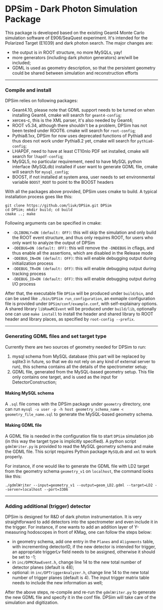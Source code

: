 # DPSim - Dark Photon Simulation Package
This package is developed based on the existing Geant4 Monte Carlo simulation software of E906/SeaQuest experiment. It's intended for the Polarized Target (E1039) and dark photon search. The major changes are:

  - the output is in ROOT structure, no more MySQLs, yay!
  - more generators (including dark photon generators) are/will be included;
  - GDML is used as geometry description, so that the persistent geometry could be shared between simulation and reconstruction efforts

***

### Compile and install

DPSim relies on following packages:

  - Geant4.10, please note that GDML support needs to be turned on when installing Geant4, cmake will search for `geant4-config`;
  - xerces-c, this is the XML parser, it's also needed by Geant4;
  - ROOT v5.34, although there shouldn't be a problem, DPSim has not been tested under ROOT6. cmake will search for `root-config`;
  - Pythia8.1xx, DPSim for now uses deprecated functions of Pythia8 and thus does not work under Pythia8.2 yet, cmake will search for `pythia8-config`;
  - LHAPDF, need to have at least CT10nlo PDF set installed, cmake will search for `lhapdf-config`;
  - MySQL5, no particular requirement, need to have MySQL python interface (MySQLdb) installed if user want to generate GDML file, cmake will search for `mysql_config`;
  - BOOST, if not installed at system area, user needs to set environmental variable `BOOST_ROOT` to point to the BOOST headers

With all the packages above provided, DPSim uses cmake to build. A typical installation process goes like this:

  ```
  git clone https://github.com/liuk/DPSim.git DPSim
  cd DPSim; mkdir build; cd build
  cmake ..; make
  ```

Following arguments can be specified in cmake:

  - `-DLIBONLY=ON (default: OFF)`: this will skip the simulation and only build the ROOT event structure, and thus only requires ROOT, for users who only want to analyze the output of DPSim
  - `-DDEBUG=ON (default: OFF)`: this will remove the `-DNDEBUG` in cflags, and thus enable all the assertions, which are disabled in the Release mode
  - `-DDEBUG_IN=ON (default: OFF)`: this will enable debugging output during initialization process
  - `-DDEBUG_TR=ON (default: OFF)`: this will enable debugging output during tracking process
  - `-DDEBUG_IO=ON (default: OFF)`: this will enable debugging output during I/O process

After that, the executable file `DPSim` will be produced under `build/bin`, and can be used like `./bin/DPSim run_configuration`, an exmaple configuration file is provided under `DPSim/conf/example.conf`, with self-explainary options. A shared library `libRawMCEvent` will be produced under `build/lib`, optionally one can use `make install` to install the header and shared library to ROOT header and library places, as specified by `root-config --prefix`.

***

### Generating GDML files and set target type

Currently there are two sources of geometry needed for DPSim to run:

  1. mysql schema from MySQL database (this part will be replaced by sqlite3 in future, so that we do not rely on any kind of external server to run), this schema contains all the details of the spectrometer setup;
  2. GDML file, generated from the MySQL-based geometry setup. This file only contains one target, and is used as the input for DetectorConstruction;

#### Making MySQL schema

A `.sql` file comes with the DPSim package under `geometry` directory, one can run `mysql -u user -p -h host geometry_schema_name < geometry_file_name.sql` to generate the MySQL-based geometry schema.

#### Making GDML file

A GDML file is needed in the configuration file to start `DPSim` simulation job (in this way the target type is implicitly specified). A python script `gdmlWriter.py` is provided to read the MySQL geometry schema and make the GDML file. This script requires Python package `MySQLdb` and `xml` to work properly.

For instance, if one would like to generate the GDML file with LD2 target from the geometry schema `geometry_v1` on `localhost`, the command looks like this:

  ```
  ./gdmlWriter --input=geometry_v1 --output=geom_LD2.gdml --target=LD2 --server=localhost --port=3306
  ```

***

### Adding additional (trigger) detector

DPSim is designed for R&D of dark photon instrumentation. It is very straightforward to add detectors into the spectrometer and even include it in the trigger. For instance, if one wants to add an addition layer of Y-measuring hodoscopes in front of KMag, one can follow the steps below:

  - in geometry schema, add one entry in the `Planes` and `Alignments` table, with incrementing detectorID, if the new detector is intended for trigger, an appropriate triggerLv field needs to be assigned, otherwise it should be set to -1;
  - in `inc/DPMCRawEvent.h`, change line 14 to the new total number of detector planes (default is 48);
  - optional: in `inc/DPTriggerAnalyzer.h`, change line 14 to the new total number of trigger planes (default is 4). The input trigger matrix table needs to include the new information as well;

After the above steps, re-compile and re-run the `gdmlWriter.py` to generate the new GDML file and specify it in the conf file. DPSim will take care of the simulation and digitization.
